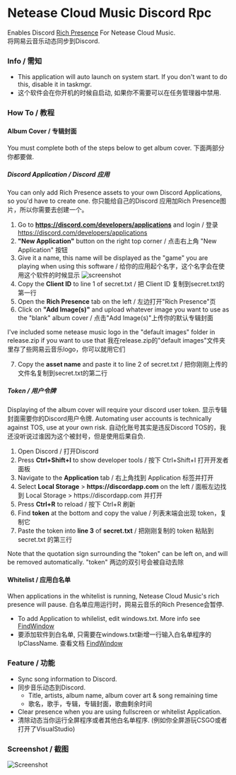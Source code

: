 # Netease Cloud Music Discord Rpc
  
Enables Discord [Rich Presence](https://discordapp.com/rich-presence) For Netease Cloud Music.  
将网易云音乐动态同步到Discord.  
  
  
### Info / 需知
* This application will auto launch on system start. If you don't want to do this, disable it in taskmgr.  
* 这个软件会在你开机的时候自启动, 如果你不需要可以在任务管理器中禁用.  

### How To / 教程

#### Album Cover / 专辑封面

You must complete both of the steps below to get album cover.
下面两部分你都要做.

##### Discord Application / Discord 应用
You can only add Rich Presence assets to your own Discord Applications, so you'd have to create one.
你只能给自己的Discord 应用加Rich Presence图片，所以你需要去创建一个。

1. Go to **https://discord.com/developers/applications** and login / 登录 https://discord.com/developers/applications
2. **"New Application"** button on the right top corner / 点击右上角 "New Application" 按钮
3. Give it a name, this name will be displayed as the "game" you are playing when using this software / 给你的应用起个名字，这个名字会在使用这个软件的时候显示
![screenshot](https://i.imgur.com/oKiRiqj.png)
4. Copy the **Client ID** to line 1 of secret.txt / 把 Client ID 复制到secret.txt的第一行
5. Open the **Rich Presence** tab on the left / 左边打开"Rich Presence"页
6. Click on **"Add Image(s)"** and upload whatever image you want to use as the "blank" album cover / 点击"Add Image(s)"上传你的默认专辑封面

I've included some netease music logo in the "default images" folder in release.zip if you want to use that
我在release.zip的"default images"文件夹里存了些网易云音乐logo，你可以就用它们

7. Copy the **asset name** and paste it to line 2 of secret.txt / 把你刚刚上传的文件名复制到secret.txt的第二行

##### Token / 用户令牌
Displaying of the album cover will require your discord user token.
显示专辑封面需要你的Discord用户令牌.
Automating user accounts is technically against TOS, use at your own risk.
自动化账号其实是违反Discord TOS的，我还没听说过谁因为这个被封号，但是使用后果自负.

1. Open Discord / 打开Discord
2. Press **Ctrl+Shift+I** to show developer tools / 按下 Ctrl+Shift+I 打开开发者面板
3. Navigate to the **Application** tab / 右上角找到 Application 标签并打开
4. Select **Local Storage** > **h<span>ttp</span>s://discordapp.com** on the left / 面板左边找到 Local Storage > h<span>ttp</span>s://discordapp.com 并打开
5. Press **Ctrl+R** to reload / 按下 Ctrl+R 刷新
6. Find **token** at the bottom and copy the value / 列表末端会出现 token，复制它
7. Paste the token into **line 3** of **secret.txt** / 把刚刚复制的 token 粘贴到 secret.txt 的第三行

Note that the quotation sign surrounding the "token" can be left on, and will be removed automatically.
"token" 两边的双引号会被自动去除


#### Whitelist / 应用白名单
When applications in the whitelist is running, Netease Cloud Music's rich presence will pause.
白名单应用运行时，网易云音乐的Rich Presence会暂停.
* To add Application to whilelist, edit windows.txt. More info see [FindWindow](https://msdn.microsoft.com/en-us/library/windows/desktop/ms633499(v=vs.85).aspx)
* 要添加软件到白名单, 只需要在windows.txt新增一行输入白名单程序的lpClassName. 查看文档 [FindWindow](https://msdn.microsoft.com/en-us/library/windows/desktop/ms633499(v=vs.85).aspx)
  

  
### Feature / 功能
* Sync song information to Discord.
* 同步音乐动态到Discord.
  * Title, artists, album name, album cover art & song remaining time
  * 歌名，歌手，专辑，专辑封面，歌曲剩余时间
* Clear presence when you are using fullscreen or whitelist Application.
* 清除动态当你运行全屏程序或者其他白名单程序. (例如你全屏游玩CSGO或者打开了VisualStudio)
  
  
  
### Screenshot / 截图
![Screenshot](https://i.imgur.com/7rzkkRb.png)
